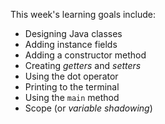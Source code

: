 This week's learning goals include:
* Designing Java classes
* Adding instance fields
* Adding a constructor method
* Creating *getters* and *setters*
* Using the dot operator
* Printing to the terminal
* Using the `main` method
* Scope (or *variable shadowing*)
